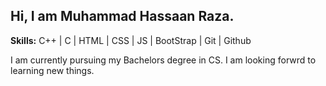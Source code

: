 <h2>Hi, I am Muhammad Hassaan Raza.</h2>

<p><strong>Skills:</strong> C++ | C | HTML | CSS | JS | BootStrap | Git | Github</p>

<p>I am currently pursuing my Bachelors degree in CS. I am looking forwrd to learning new things.</p>
